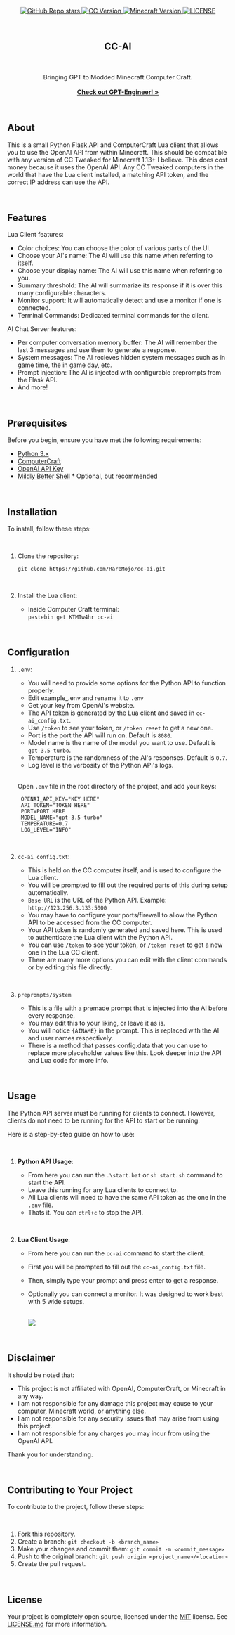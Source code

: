 <p align="center">
<a href="https://github.com/RareMojo/cc-ai">
    <img src="https://img.shields.io/github/stars/RareMojo/cc-ai?style=social" alt="GitHub Repo stars">
</a>

<a href="https://tweaked.cc/">
<img src="https://img.shields.io/badge/CC-tweaked-fcff70" alt="CC Version">

<a href="https://www.minecraft.net/en-us">
    <img src="https://img.shields.io/badge/Available_for-1.13+-5539cc" alt="Minecraft Version">
</a>

<a href="https://opensource.org/licenses/MIT">
    <img src="https://img.shields.io/badge/License-MIT-yellow" alt="LICENSE">
</a>
</p>

<br/>
<p align="center">
  <h2 align="center">CC-AI</h2><br>

<p align="center">
Bringing GPT to Modded Minecraft Computer Craft.<br><br>
<a href="https://github.com/AntonOsika/gpt-engineer"><strong>Check out GPT-Engineer! »</strong></a>
</p>
  </p>
</p>

<br>

## About

This is a small Python Flask API and ComputerCraft Lua client that allows you to use the OpenAI API from within Minecraft.
This should be compatible with any version of CC Tweaked for Minecraft 1.13+ I believe. This does cost money because it uses the OpenAI API.
Any CC Tweaked computers in the world that have the Lua client installed, a matching API token, and the correct IP address can use the API.

<br>

## Features

Lua Client features:

- Color choices: You can choose the color of various parts of the UI.
- Choose your AI's name: The AI will use this name when referring to itself.
- Choose your display name: The AI will use this name when referring to you.
- Summary threshold: The AI will summarize its response if it is over this many  configurable characters.
- Monitor support: It will automatically detect and use a monitor if one is connected.
- Terminal Commands: Dedicated terminal commands for the client.

AI Chat Server features:

- Per computer conversation memory buffer: The AI will remember the last 3 messages and use them to generate a response.
- System messages: The AI recieves hidden system messages such as in game time, the in game day, etc.
- Prompt injection: The AI is injected with configurable preprompts from the Flask API.
- And more!

<br>

## Prerequisites

Before you begin, ensure you have met the following requirements:

  - [Python 3.x](https://www.python.org/downloads/)
  - [ComputerCraft](https://tweaked.cc/)
  - [OpenAI API Key](https://openai.com/blog/openai-api)
  - [Mildly Better Shell](https://github.com/SquidDev-CC/mbs) * Optional, but recommended

<br>

## Installation

To install, follow these steps:

<br>

1. Clone the repository:

    `git clone https://github.com/RareMojo/cc-ai.git`

<br>

2. Install the Lua client:

    - Inside Computer Craft terminal:<br>
    `pastebin get KTMTw4hr cc-ai`

<br>

## Configuration

1. `.env`:

   - You will need to provide some options for the Python API to function properly.
   - Edit example_.env and rename it to `.env`
   - Get your key from OpenAI's website.
   - The API token is generated by the Lua client and saved in `cc-ai_config.txt`.
   - Use `/token` to see your token, or `/token reset` to get a new one.
   - Port is the port the API will run on. Default is `8080`.
   - Model name is the name of the model you want to use. Default is `gpt-3.5-turbo`.
   - Temperature is the randomness of the AI's responses. Default is `0.7`.
   - Log level is the verbosity of the Python API's logs.

    <br>

      Open `.env` file in the root directory of the project, and add your keys:

        OPENAI_API_KEY="KEY HERE"
        API_TOKEN="TOKEN HERE"
        PORT=PORT HERE
        MODEL_NAME="gpt-3.5-turbo"
        TEMPERATURE=0.7
        LOG_LEVEL="INFO"

<br>

2. `cc-ai_config.txt`:

    - This is held on the CC computer itself, and is used to configure the Lua client.
    - You will be prompted to fill out the required parts of this during setup automatically.
    - `Base URL` is the URL of the Python API. Example: `http://123.256.3.133:5000`
    - You may have to configure your ports/firewall to allow the Python API to be accessed from the CC computer.
    - Your API token is randomly generated and saved here. This is used to authenticate the Lua client with the Python API.
    - You can use `/token` to see your token, or `/token reset` to get a new one in the Lua CC client.
    - There are many more options you can edit with the client commands or by editing this file directly.

<br>

3. `preprompts/system`

    - This is a file with a premade prompt that is injected into the AI before every response.
    - You may edit this to your liking, or leave it as is.
    - You will notice `{AINAME}` in the prompt. This is replaced with the AI and user names respectively.
    - There is a method that passes config.data that you can use to replace more placeholder values like this. Look deeper into the API and Lua code for more info.

<br>

## Usage

The Python API server must be running for clients to connect.
However, clients do not need to be running for the API to start or be running.

Here is a step-by-step guide on how to use:

<br>

1. **Python API Usage**:

    - From here you can run the `.\start.bat` or `sh start.sh` command to start the API.
    - Leave this running for any Lua clients to connect to.
    - All Lua clients will need to have the same API token as the one in the `.env` file.
    - Thats it. You can `ctrl+c` to stop the API.

<br>

2. **Lua Client Usage**:

    - From here you can run the `cc-ai` command to start the client.
    - First you will be prompted to fill out the `cc-ai_config.txt` file.
    - Then, simply type your prompt and press enter to get a response.
    - Optionally you can connect a monitor. It was designed to work best with 5 wide setups.

        <br>

        <img align="center" src="https://i.imgur.com/LKZhAOF.png">

<br>

## Disclaimer

It should be noted that:

- This project is not affiliated with OpenAI, ComputerCraft, or Minecraft in any way.
- I am not responsible for any damage this project may cause to your computer, Minecraft world, or anything else.
- I am not responsible for any security issues that may arise from using this project.
- I am not responsible for any charges you may incur from using the OpenAI API.

Thank you for understanding.

<br>

## Contributing to Your Project

To contribute to the project, follow these steps:

<br>

1. Fork this repository.
2. Create a branch: `git checkout -b <branch_name>`
3. Make your changes and commit them: `git commit -m <commit_message>`
4. Push to the original branch: `git push origin <project_name>/<location>`
5. Create the pull request.

<br>

## License

Your project is completely open source, licensed under the [MIT](https://opensource.org/licenses/MIT) license.
See [LICENSE.md](https://github.com/RareMojo/cc-ai/blob/main/LICENSE.md) for more information.